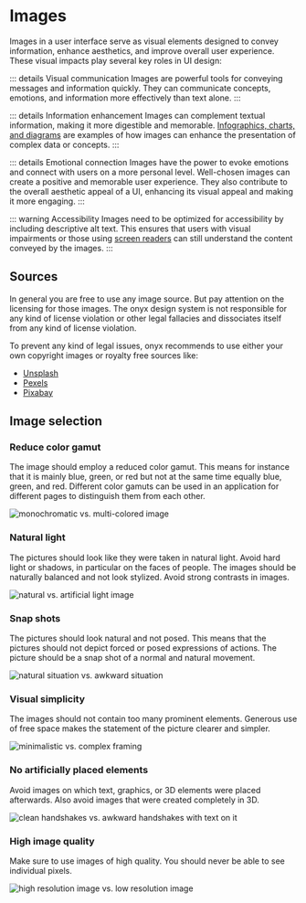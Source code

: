 # Images

Images in a user interface serve as visual elements designed to convey information, enhance aesthetics, and improve overall user experience. These visual impacts play several key roles in UI design:

::: details Visual communication
Images are powerful tools for conveying messages and information quickly. They can communicate concepts, emotions, and information more effectively than text alone.
:::

::: details Information enhancement
Images can complement textual information, making it more digestible and memorable. [Infographics, charts, and diagrams](/basics/infographics) are examples of how images can enhance the presentation of complex data or concepts.
:::

::: details Emotional connection
Images have the power to evoke emotions and connect with users on a more personal level. Well-chosen images can create a positive and memorable user experience. They also contribute to the overall aesthetic appeal of a UI, enhancing its visual appeal and making it more engaging.
:::

::: warning Accessibility
Images need to be optimized for accessibility by including descriptive alt text. This ensures that users with visual impairments or those using [screen readers](/basics/accessibility#screen-readers) can still understand the content conveyed by the images.
:::

## Sources

In general you are free to use any image source. But pay attention on the licensing for those images. The onyx design system is not responsible for any kind of license violation or other legal fallacies and dissociates itself from any kind of license violation.

To prevent any kind of legal issues, onyx recommends to use either your own copyright images or royalty free sources like:

- [Unsplash](https://unsplash.com)
- [Pexels](https://pexels.com)
- [Pixabay](https://pixabay.com)

## Image selection

### Reduce color gamut

The image should employ a reduced color gamut. This means for instance that it is mainly blue, green, or red but not at the same time equally blue, green, and red. Different color gamuts can be used in an application for different pages to distinguish them from each other.

![monochromatic vs. multi-colored image](/assets/color_gamut.webp)

### Natural light

The pictures should look like they were taken in natural light. Avoid hard light or shadows, in particular on the faces of people. The images should be naturally balanced and not look stylized. Avoid strong contrasts in images.

![natural vs. artificial light image](/assets/natural_light.webp)

### Snap shots

The pictures should look natural and not posed. This means that the pictures should not depict forced or posed expressions of actions. The picture should be a snap shot of a normal and natural movement.

![natural situation vs. awkward situation](/assets/snap_shots.webp)

### Visual simplicity

The images should not contain too many prominent elements. Generous use of free space makes the statement of the picture clearer and simpler.

![minimalistic vs. complex framing](/assets/visual_simplicity.webp)

### No artificially placed elements

Avoid images on which text, graphics, or 3D elements were placed afterwards. Also avoid images that were created completely in 3D.

![clean handshakes vs. awkward handshakes with text on it](/assets/artificial_elements.webp)

### High image quality

Make sure to use images of high quality. You should never be able to see individual pixels.

![high resolution image vs. low resolution image](/assets/image_quality.webp)
